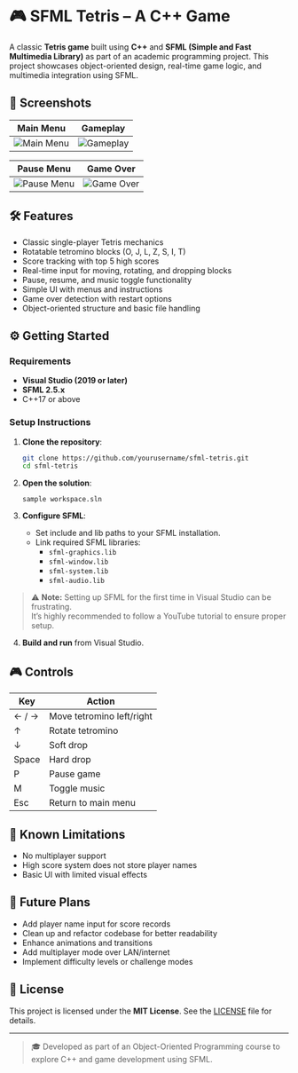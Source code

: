 
# 🎮 SFML Tetris – A C++ Game

A classic **Tetris game** built using **C++** and **SFML (Simple and Fast Multimedia Library)** as part of an academic programming project. This project showcases object-oriented design, real-time game logic, and multimedia integration using SFML.

## 📸 Screenshots

| Main Menu | Gameplay |
|-----------|----------|
| ![Main Menu](https://github.com/user-attachments/assets/b1284bce-3ae8-4ba1-a640-faf1aa37de56) | ![Gameplay](https://github.com/user-attachments/assets/bbc14792-eee4-4598-b1ee-da2f4663a730) |

| Pause Menu | Game Over |
|------------|-----------|
| ![Pause Menu](https://github.com/user-attachments/assets/30a56dc4-9f95-4a4e-8ff6-d621c631fee8) | ![Game Over](https://github.com/user-attachments/assets/72d5692b-21a5-4498-aedf-c48a3c3edff7) |

## 🛠 Features

- Classic single-player Tetris mechanics
- Rotatable tetromino blocks (O, J, L, Z, S, I, T)
- Score tracking with top 5 high scores
- Real-time input for moving, rotating, and dropping blocks
- Pause, resume, and music toggle functionality
- Simple UI with menus and instructions
- Game over detection with restart options
- Object-oriented structure and basic file handling

## ⚙️ Getting Started

### Requirements

- **Visual Studio (2019 or later)**
- **SFML 2.5.x**
- C++17 or above

### Setup Instructions

1. **Clone the repository**:
   ```bash
   git clone https://github.com/yourusername/sfml-tetris.git
   cd sfml-tetris
   ```

2. **Open the solution**:
   ```
   sample workspace.sln
   ```

3. **Configure SFML**:
   - Set include and lib paths to your SFML installation.
   - Link required SFML libraries:
     - `sfml-graphics.lib`
     - `sfml-window.lib`
     - `sfml-system.lib`
     - `sfml-audio.lib`

> ⚠️ **Note:** Setting up SFML for the first time in Visual Studio can be frustrating.  
> It’s highly recommended to follow a YouTube tutorial to ensure proper setup.

4. **Build and run** from Visual Studio.

## 🎮 Controls

| Key         | Action                  |
|-------------|--------------------------|
| ← / →       | Move tetromino left/right |
| ↑           | Rotate tetromino         |
| ↓           | Soft drop                |
| Space       | Hard drop                |
| P           | Pause game               |
| M           | Toggle music             |
| Esc         | Return to main menu      |

## 🔮 Known Limitations

- No multiplayer support
- High score system does not store player names
- Basic UI with limited visual effects

## 🌱 Future Plans

- Add player name input for score records
- Clean up and refactor codebase for better readability
- Enhance animations and transitions
- Add multiplayer mode over LAN/internet
- Implement difficulty levels or challenge modes

## 📜 License

This project is licensed under the **MIT License**. See the [LICENSE](LICENSE) file for details.

---

> 🎓 Developed as part of an Object-Oriented Programming course to explore C++ and game development using SFML.
